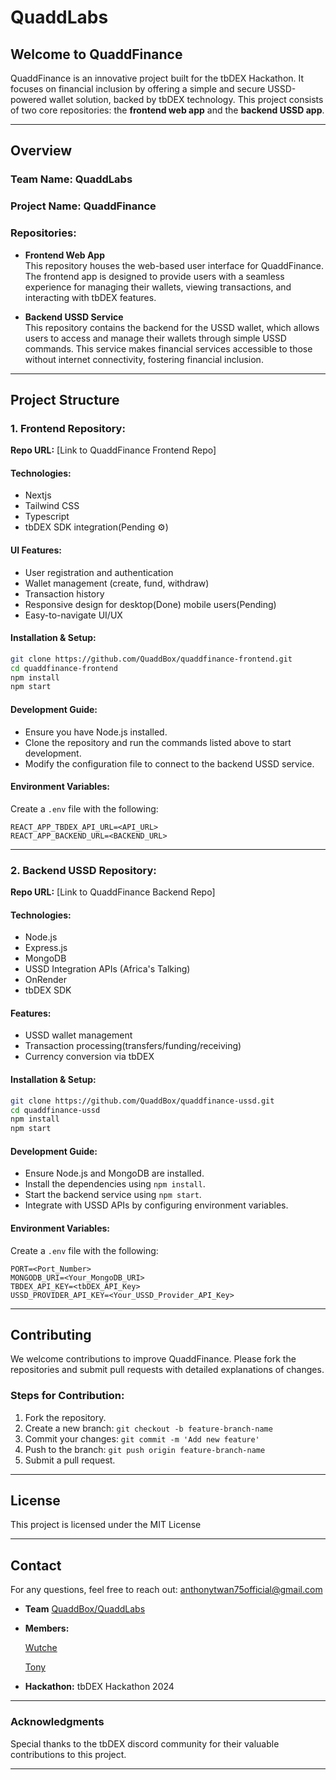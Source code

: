 

# QuaddLabs 

## Welcome to QuaddFinance

QuaddFinance is an innovative project built for the tbDEX Hackathon. It focuses on financial inclusion by offering a simple and secure USSD-powered wallet solution, backed by tbDEX technology. This project consists of two core repositories: the **frontend web app** and the **backend USSD app**.

---

## Overview

### **Team Name:** QuaddLabs  
### **Project Name:** QuaddFinance

### **Repositories:**

- **Frontend Web App**  
  This repository houses the web-based user interface for QuaddFinance. The frontend app is designed to provide users with a seamless experience for managing their wallets, viewing transactions, and interacting with tbDEX features.

- **Backend USSD Service**  
  This repository contains the backend for the USSD wallet, which allows users to access and manage their wallets through simple USSD commands. This service makes financial services accessible to those without internet connectivity, fostering financial inclusion.

---

## Project Structure

### **1. Frontend Repository:**
**Repo URL:** [Link to QuaddFinance Frontend Repo]

#### **Technologies:**
- Nextjs
- Tailwind CSS
- Typescript
- tbDEX SDK integration(Pending ⚙)

#### **UI Features:**
- User registration and authentication
- Wallet management (create, fund, withdraw)
- Transaction history
- Responsive design for desktop(Done) mobile users(Pending)
- Easy-to-navigate UI/UX

#### **Installation & Setup:**
```bash
git clone https://github.com/QuaddBox/quaddfinance-frontend.git
cd quaddfinance-frontend
npm install
npm start
```

#### **Development Guide:**
- Ensure you have Node.js installed.
- Clone the repository and run the commands listed above to start development.
- Modify the configuration file to connect to the backend USSD service.

#### **Environment Variables:**
Create a `.env` file with the following:
```
REACT_APP_TBDEX_API_URL=<API_URL>
REACT_APP_BACKEND_URL=<BACKEND_URL>
```

---

### **2. Backend USSD Repository:**
**Repo URL:** [Link to QuaddFinance Backend Repo]

#### **Technologies:**
- Node.js
- Express.js
- MongoDB
- USSD Integration APIs (Africa's Talking)
- OnRender
- tbDEX SDK

#### **Features:**
- USSD wallet management
- Transaction processing(transfers/funding/receiving)
- Currency conversion via tbDEX


#### **Installation & Setup:**
```bash
git clone https://github.com/QuaddBox/quaddfinance-ussd.git
cd quaddfinance-ussd
npm install
npm start
```

#### **Development Guide:**
- Ensure Node.js and MongoDB are installed.
- Install the dependencies using `npm install`.
- Start the backend service using `npm start`.
- Integrate with USSD APIs by configuring environment variables.

#### **Environment Variables:**
Create a `.env` file with the following:
```
PORT=<Port_Number>
MONGODB_URI=<Your_MongoDB_URI>
TBDEX_API_KEY=<tbDEX_API_Key>
USSD_PROVIDER_API_KEY=<Your_USSD_Provider_API_Key>
```

---

## Contributing

We welcome contributions to improve QuaddFinance. Please fork the repositories and submit pull requests with detailed explanations of changes.

### **Steps for Contribution:**
1. Fork the repository.
2. Create a new branch: `git checkout -b feature-branch-name`
3. Commit your changes: `git commit -m 'Add new feature'`
4. Push to the branch: `git push origin feature-branch-name`
5. Submit a pull request.

---

## License

This project is licensed under the MIT License

---

## Contact

For any questions, feel free to reach out: anthonytwan75official@gmail.com

- **Team** [QuaddBox/QuaddLabs](https://github.com/QuaddBox)
- **Members:**

  <a href="https://github.com/Wutche">Wutche</a>

  <a href="https://github.com/Anthonyushie">Tony</a>

- **Hackathon:** tbDEX Hackathon 2024

---

### Acknowledgments

Special thanks to the tbDEX discord community for their valuable contributions to this project.

--- 


